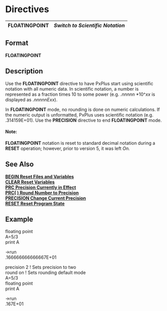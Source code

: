 # Directives 

**FLOATINGPOINT** |  **_Switch to Scientific Notation_**  
---|---  
  
##  Format

**FLOATINGPOINT**

##  Description

Use the **FLOATINGPOINT** directive to have PxPlus start using scientific notation with all numeric data. In scientific notation, a number is represented as a fraction times 10 to some power (e.g. _.nnnnn_ *10^_xx_ is displayed as _.nnnnnExx_).

In **FLOATINGPOINT** mode, no rounding is done on numeric calculations. If the numeric output is unformatted, PxPlus uses scientific notation (e.g. .314159E+01). Use the **PRECISION** directive to end **FLOATINGPOINT** mode.

#### **Note:**  
**FLOATINGPOINT** notation is reset to standard decimal notation during a **RESET** operation; however, prior to version 5, it was left _On._

##  See Also

[**BEGIN Reset Files and Variables**](begin.md)  
[**CLEAR Reset Variables**](clear.md)  
[**PRC Precision Currently in Effect**](../variables/prc.md)  
[**PRC( ) Round Number to Precision**](../functions/prc.md)  
[**PRECISION Change Current Precision**](precision.md)  
[**RESET Reset Program State**](reset.md)

##  Example

floating point  
A=5/3  
print A  
  
->run  
.166666666666667E+01

precision 2 ! Sets precision to two  
round on ! Sets rounding default mode  
A=5/3  
floating point  
print A  
  
->run  
.167E+01
